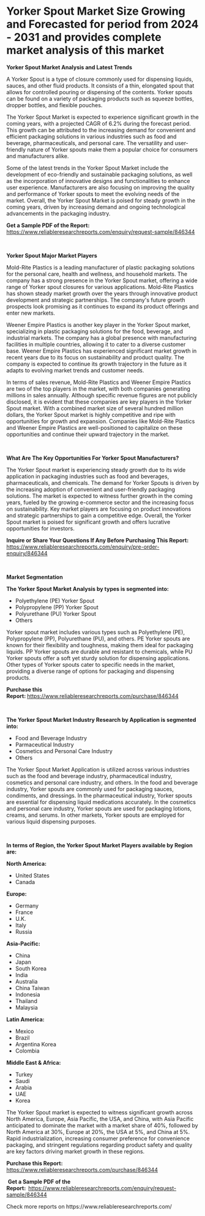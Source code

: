 <p><h1>Yorker Spout Market Size Growing and Forecasted for period from 2024 - 2031 and provides complete market analysis of this market</h1></p><p><strong>Yorker Spout Market Analysis and Latest Trends</strong></p>
<p><p>A Yorker Spout is a type of closure commonly used for dispensing liquids, sauces, and other fluid products. It consists of a thin, elongated spout that allows for controlled pouring or dispensing of the contents. Yorker spouts can be found on a variety of packaging products such as squeeze bottles, dropper bottles, and flexible pouches.</p><p>The Yorker Spout Market is expected to experience significant growth in the coming years, with a projected CAGR of 6.2% during the forecast period. This growth can be attributed to the increasing demand for convenient and efficient packaging solutions in various industries such as food and beverage, pharmaceuticals, and personal care. The versatility and user-friendly nature of Yorker spouts make them a popular choice for consumers and manufacturers alike.</p><p>Some of the latest trends in the Yorker Spout Market include the development of eco-friendly and sustainable packaging solutions, as well as the incorporation of innovative designs and functionalities to enhance user experience. Manufacturers are also focusing on improving the quality and performance of Yorker spouts to meet the evolving needs of the market. Overall, the Yorker Spout Market is poised for steady growth in the coming years, driven by increasing demand and ongoing technological advancements in the packaging industry.</p></p>
<p><strong>Get a Sample PDF of the Report:&nbsp;</strong> <a href="https://www.reliableresearchreports.com/enquiry/request-sample/846344">https://www.reliableresearchreports.com/enquiry/request-sample/846344</a></p>
<p>&nbsp;</p>
<p><strong>Yorker Spout Major Market Players</strong></p>
<p><p>Mold-Rite Plastics is a leading manufacturer of plastic packaging solutions for the personal care, health and wellness, and household markets. The company has a strong presence in the Yorker Spout market, offering a wide range of Yorker spout closures for various applications. Mold-Rite Plastics has shown steady market growth over the years through innovative product development and strategic partnerships. The company's future growth prospects look promising as it continues to expand its product offerings and enter new markets.</p><p>Weener Empire Plastics is another key player in the Yorker Spout market, specializing in plastic packaging solutions for the food, beverage, and industrial markets. The company has a global presence with manufacturing facilities in multiple countries, allowing it to cater to a diverse customer base. Weener Empire Plastics has experienced significant market growth in recent years due to its focus on sustainability and product quality. The company is expected to continue its growth trajectory in the future as it adapts to evolving market trends and customer needs.</p><p>In terms of sales revenue, Mold-Rite Plastics and Weener Empire Plastics are two of the top players in the market, with both companies generating millions in sales annually. Although specific revenue figures are not publicly disclosed, it is evident that these companies are key players in the Yorker Spout market. With a combined market size of several hundred million dollars, the Yorker Spout market is highly competitive and ripe with opportunities for growth and expansion. Companies like Mold-Rite Plastics and Weener Empire Plastics are well-positioned to capitalize on these opportunities and continue their upward trajectory in the market.</p></p>
<p>&nbsp;</p>
<p><strong>What Are The Key Opportunities For Yorker Spout Manufacturers?</strong></p>
<p><p>The Yorker Spout market is experiencing steady growth due to its wide application in packaging industries such as food and beverages, pharmaceuticals, and chemicals. The demand for Yorker Spouts is driven by the increasing adoption of convenient and user-friendly packaging solutions. The market is expected to witness further growth in the coming years, fueled by the growing e-commerce sector and the increasing focus on sustainability. Key market players are focusing on product innovations and strategic partnerships to gain a competitive edge. Overall, the Yorker Spout market is poised for significant growth and offers lucrative opportunities for investors.</p></p>
<p><strong>Inquire or Share Your Questions If Any Before Purchasing This Report:</strong> <a href="https://www.reliableresearchreports.com/enquiry/pre-order-enquiry/846344">https://www.reliableresearchreports.com/enquiry/pre-order-enquiry/846344</a></p>
<p>&nbsp;</p>
<p><strong>Market Segmentation</strong></p>
<p><strong>The Yorker Spout Market Analysis by types is segmented into:</strong></p>
<p><ul><li>Polyethylene (PE) Yorker Spout</li><li>Polypropylene (PP) Yorker Spout</li><li>Polyurethane (PU) Yorker Spout</li><li>Others</li></ul></p>
<p><p>Yorker spout market includes various types such as Polyethylene (PE), Polypropylene (PP), Polyurethane (PU), and others. PE Yorker spouts are known for their flexibility and toughness, making them ideal for packaging liquids. PP Yorker spouts are durable and resistant to chemicals, while PU Yorker spouts offer a soft yet sturdy solution for dispensing applications. Other types of Yorker spouts cater to specific needs in the market, providing a diverse range of options for packaging and dispensing products.</p></p>
<p><strong>Purchase this Report:&nbsp;</strong><a href="https://www.reliableresearchreports.com/purchase/846344">https://www.reliableresearchreports.com/purchase/846344</a></p>
<p>&nbsp;</p>
<p><strong>The Yorker Spout Market Industry Research by Application is segmented into:</strong></p>
<p><ul><li>Food and Beverage Industry</li><li>Parmaceutical Industry</li><li>Cosmetics and Personal Care Industry</li><li>Others</li></ul></p>
<p><p>The Yorker Spout Market Application is utilized across various industries such as the food and beverage industry, pharmaceutical industry, cosmetics and personal care industry, and others. In the food and beverage industry, Yorker spouts are commonly used for packaging sauces, condiments, and dressings. In the pharmaceutical industry, Yorker spouts are essential for dispensing liquid medications accurately. In the cosmetics and personal care industry, Yorker spouts are used for packaging lotions, creams, and serums. In other markets, Yorker spouts are employed for various liquid dispensing purposes.</p></p>
<p>&nbsp;</p>
<p><strong>In terms of Region, the Yorker Spout Market Players available by Region are:</strong></p>
<p>
    <p> <strong> North America: </strong>
        <ul>
            <li>United States</li>
            <li>Canada</li>
        </ul>
        </p> 
    <p> <strong> Europe: </strong>
        <ul>
            <li>Germany</li>
            <li>France</li>
            <li>U.K.</li>
            <li>Italy</li>
            <li>Russia</li>
        </ul>
        </p> 
    <p> <strong> Asia-Pacific: </strong>
        <ul>
            <li>China</li>
            <li>Japan</li>
            <li>South Korea</li>
            <li>India</li>
            <li>Australia</li>
            <li>China Taiwan</li>
            <li>Indonesia</li>
            <li>Thailand</li>
            <li>Malaysia</li>
        </ul>
        </p> 
    <p> <strong> Latin America: </strong>
        <ul>
            <li>Mexico</li>
            <li>Brazil</li>
            <li>Argentina Korea</li>
            <li>Colombia</li>
        </ul>
        </p> 
    <p> <strong> Middle East & Africa: </strong>
        <ul>
            <li>Turkey</li>
            <li>Saudi</li>
            <li>Arabia</li>
            <li>UAE</li>
            <li>Korea</li>
        </ul>
    </p>
    </p>
<p><p>The Yorker Spout market is expected to witness significant growth across North America, Europe, Asia Pacific, the USA, and China, with Asia Pacific anticipated to dominate the market with a market share of 40%, followed by North America at 30%, Europe at 20%, the USA at 5%, and China at 5%. Rapid industrialization, increasing consumer preference for convenience packaging, and stringent regulations regarding product safety and quality are key factors driving market growth in these regions.</p></p>
<p><strong>Purchase this Report: </strong><a href="https://www.reliableresearchreports.com/purchase/846344">https://www.reliableresearchreports.com/purchase/846344</a></p>
<p>&nbsp;<strong>Get a Sample PDF of the Report:&nbsp;&nbsp;</strong><a href="https://www.reliableresearchreports.com/enquiry/request-sample/846344">https://www.reliableresearchreports.com/enquiry/request-sample/846344</a></p>
<p><strong></strong></p>
<p>Check more reports on https://www.reliableresearchreports.com/</p>